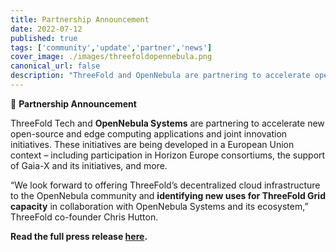 ```yaml
---
title: Partnership Announcement
date: 2022-07-12
published: true
tags: ['community','update','partner','news']
cover_image: ./images/threefoldopennebula.png
canonical_url: false
description: "ThreeFold and OpenNebula are partnering to accelerate open-source and edge computing initiatives."
---
```


🤝 **Partnership Announcement**

ThreeFold Tech and **OpenNebula Systems** are partnering to accelerate new open-source and edge computing applications and joint innovation initiatives. These initiatives are being developed in a European Union context – including participation in Horizon Europe consortiums, the support of Gaia-X and its initiatives, and more.

“We look forward to offering ThreeFold’s decentralized cloud infrastructure to the OpenNebula community and **identifying new uses for ThreeFold Grid capacity** in collaboration with OpenNebula Systems and its ecosystem,” ThreeFold co-founder Chris Hutton.

**Read the full press release [here](https://www.einnews.com/pr_news/580733691/opennebula-and-threefold-announce-agreement-to-explore-cooperation-in-open-source-and-edge-computing).**